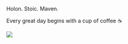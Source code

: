 Holon. Stoic. Maven.

Every great day begins with a cup of coffee ☕️

![](https://files.cosmictardigrade.com/tardigrade_ride.png)

<!---
puremcc/puremcc is a ✨ special ✨ repository because its `README.md` (this file) appears on your GitHub profile.
You can click the Preview link to take a look at your changes.
--->
